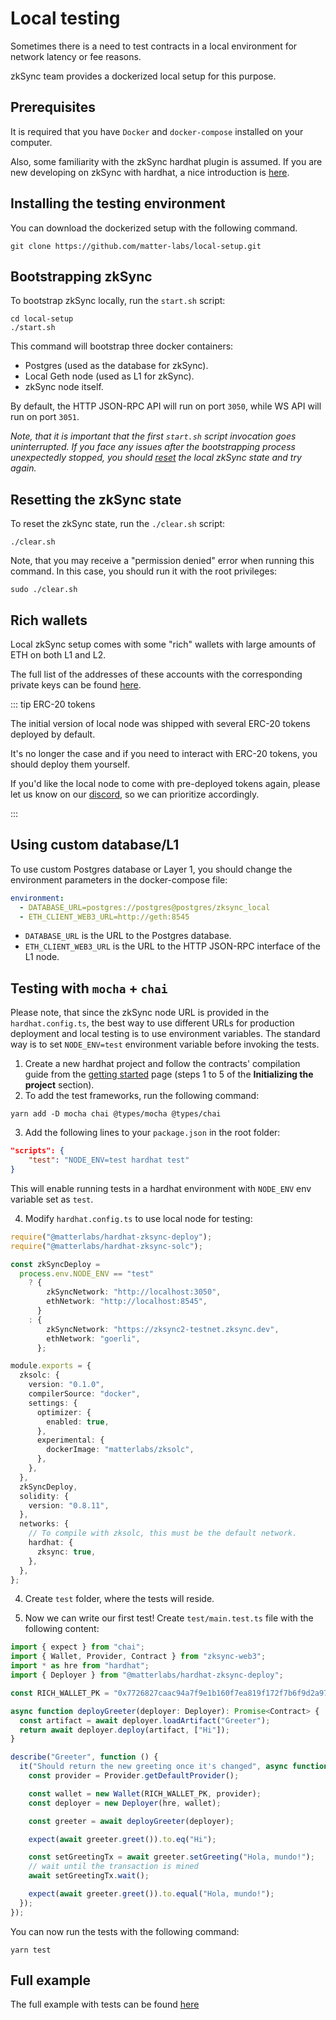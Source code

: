 # Local testing

Sometimes there is a need to test contracts in a local environment for network latency or fee reasons.

zkSync team provides a dockerized local setup for this purpose.

## Prerequisites

It is required that you have `Docker` and `docker-compose` installed on your computer.

Also, some familiarity with the zkSync hardhat plugin is assumed. If you are new developing on zkSync with hardhat, a nice introduction is [here](./getting-started.md).

## Installing the testing environment

You can download the dockerized setup with the following command.

```
git clone https://github.com/matter-labs/local-setup.git
```

## Bootstrapping zkSync

To bootstrap zkSync locally, run the `start.sh` script:

```
cd local-setup
./start.sh
```

This command will bootstrap three docker containers:

- Postgres (used as the database for zkSync).
- Local Geth node (used as L1 for zkSync).
- zkSync node itself.

By default, the HTTP JSON-RPC API will run on port `3050`, while WS API will run on port `3051`.

_Note, that it is important that the first `start.sh` script invocation goes uninterrupted. If you face any issues after the bootstrapping process unexpectedly stopped, you should [reset](#resetting-the-zksync-state) the local zkSync state and try again._

## Resetting the zkSync state

To reset the zkSync state, run the `./clear.sh` script:

```
./clear.sh
```

Note, that you may receive a "permission denied" error when running this command. In this case, you should run it with the root privileges:

```
sudo ./clear.sh
```

## Rich wallets

Local zkSync setup comes with some "rich" wallets with large amounts of ETH on both L1 and L2.

The full list of the addresses of these accounts with the corresponding private keys can be found [here](https://github.com/matter-labs/local-setup/blob/main/rich-wallets.json).

::: tip ERC-20 tokens

The initial version of local node was shipped with several ERC-20 tokens deployed by default.

It's no longer the case and if you need to interact with ERC-20 tokens, you should deploy them yourself.

If you'd like the local node to come with pre-deployed tokens again, please let us know on our [discord](https://discord.gg/px2aR7w), so we can prioritize accordingly.

:::

## Using custom database/L1

To use custom Postgres database or Layer 1, you should change the environment parameters in the docker-compose file:

```yml
environment:
  - DATABASE_URL=postgres://postgres@postgres/zksync_local
  - ETH_CLIENT_WEB3_URL=http://geth:8545
```

- `DATABASE_URL` is the URL to the Postgres database.
- `ETH_CLIENT_WEB3_URL` is the URL to the HTTP JSON-RPC interface of the L1 node.

## Testing with `mocha` + `chai`

Please note, that since the zkSync node URL is provided in the `hardhat.config.ts`, the best way to use different URLs for production deployment and local testing is to use environment variables. The standard way is to set `NODE_ENV=test` environment variable before invoking the tests.

1. Create a new hardhat project and follow the contracts' compilation guide from the [getting started](./getting-started.md) page (steps 1 to 5 of the **Initializing the project** section).
2. To add the test frameworks, run the following command:

```
yarn add -D mocha chai @types/mocha @types/chai
```

3. Add the following lines to your `package.json` in the root folder:

```json
"scripts": {
    "test": "NODE_ENV=test hardhat test"
}
```

This will enable running tests in a hardhat environment with `NODE_ENV` env variable set as `test`.

4. Modify `hardhat.config.ts` to use local node for testing:

```ts
require("@matterlabs/hardhat-zksync-deploy");
require("@matterlabs/hardhat-zksync-solc");

const zkSyncDeploy =
  process.env.NODE_ENV == "test"
    ? {
        zkSyncNetwork: "http://localhost:3050",
        ethNetwork: "http://localhost:8545",
      }
    : {
        zkSyncNetwork: "https://zksync2-testnet.zksync.dev",
        ethNetwork: "goerli",
      };

module.exports = {
  zksolc: {
    version: "0.1.0",
    compilerSource: "docker",
    settings: {
      optimizer: {
        enabled: true,
      },
      experimental: {
        dockerImage: "matterlabs/zksolc",
      },
    },
  },
  zkSyncDeploy,
  solidity: {
    version: "0.8.11",
  },
  networks: {
    // To compile with zksolc, this must be the default network.
    hardhat: {
      zksync: true,
    },
  },
};
```

4. Create `test` folder, where the tests will reside.

5. Now we can write our first test! Create `test/main.test.ts` file with the following content:

```ts
import { expect } from "chai";
import { Wallet, Provider, Contract } from "zksync-web3";
import * as hre from "hardhat";
import { Deployer } from "@matterlabs/hardhat-zksync-deploy";

const RICH_WALLET_PK = "0x7726827caac94a7f9e1b160f7ea819f172f7b6f9d2a97f992c38edeab82d4110";

async function deployGreeter(deployer: Deployer): Promise<Contract> {
  const artifact = await deployer.loadArtifact("Greeter");
  return await deployer.deploy(artifact, ["Hi"]);
}

describe("Greeter", function () {
  it("Should return the new greeting once it's changed", async function () {
    const provider = Provider.getDefaultProvider();

    const wallet = new Wallet(RICH_WALLET_PK, provider);
    const deployer = new Deployer(hre, wallet);

    const greeter = await deployGreeter(deployer);

    expect(await greeter.greet()).to.eq("Hi");

    const setGreetingTx = await greeter.setGreeting("Hola, mundo!");
    // wait until the transaction is mined
    await setGreetingTx.wait();

    expect(await greeter.greet()).to.equal("Hola, mundo!");
  });
});
```

You can now run the tests with the following command:

```
yarn test
```

## Full example

The full example with tests can be found [here](https://github.com/matter-labs/tutorial-examples/tree/main/local-setup-testing)

